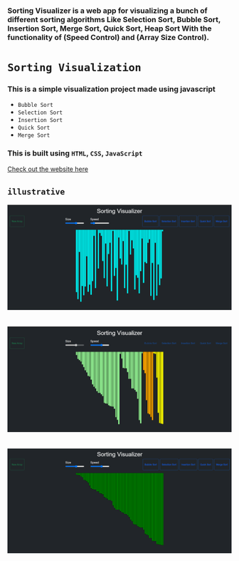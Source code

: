 ### Sorting Visualizer is a web app for visualizing a bunch of different sorting algorithms Like Selection Sort, Bubble Sort, Insertion Sort, Merge Sort, Quick Sort, Heap Sort With the functionality of (Speed Control) and (Array Size Control).


# `Sorting Visualization`
### This is a simple visualization project made using javascript 
- `Bubble Sort` 
- `Selection Sort`
- `Insertion Sort`
- `Quick Sort`
- `Merge Sort`


### This is built using `HTML`, `CSS`, `JavaScript` <br/>

[Check out the website here](https://github.com/GkY273303/sorting-visualization/)

## `illustrative`

<img src="img/img1.png"> <br/><br/><br/>
<img src="img/img2.png"> <br/><br/><br/>
<img src="img/img3.png"> <br/><br/><br/>
